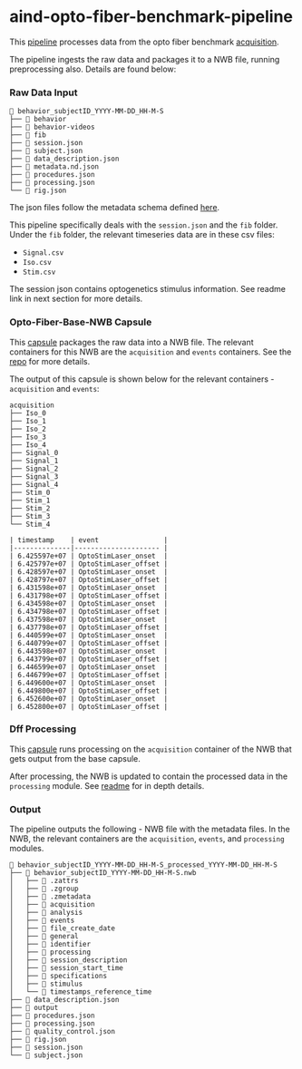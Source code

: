 # aind-opto-fiber-benchmark-pipeline

This [pipeline](https://codeocean.allenneuraldynamics.org/capsule/2735201/tree) processes data from the opto fiber benchmark [acquisition](https://github.com/AllenNeuralDynamics/FIP_DAQ_Control_IndicatorBenchmarking).

The pipeline ingests the raw data and packages it to a NWB file, running preprocessing also. Details are found below:

### Raw Data Input
```
📂 behavior_subjectID_YYYY-MM-DD_HH-M-S
├── 📂 behavior
├── 📂 behavior-videos
├── 📂 fib
├── 📄 session.json
├── 📄 subject.json
├── 📄 data_description.json
├── 📄 metadata.nd.json
├── 📄 procedures.json
├── 📄 processing.json
└── 📄 rig.json
```

The json files follow the metadata schema defined [here](https://github.com/AllenNeuralDynamics/aind-data-schema).

This pipeline specifically deals with the `session.json` and the `fib` folder. Under the `fib` folder, the relevant timeseries data are in these csv files: 
  - `Signal.csv`
  - `Iso.csv`
  - `Stim.csv`

The session json contains optogenetics stimulus information. See readme link in next section for more details.

### Opto-Fiber-Base-NWB Capsule 
This [capsule](https://codeocean.allenneuraldynamics.org/capsule/4644449/tree) packages the raw data into a NWB file. The relevant containers for this NWB are the `acquisition` and `events` containers. See the [repo](https://github.com/AllenNeuralDynamics/aind-opto-fiber-benchmark-nwb-base-capsule) for more details.

The output of this capsule is shown below for the relevant containers - `acquisition` and `events`:

```
acquisition
├── Iso_0
├── Iso_1
├── Iso_2
├── Iso_3
├── Iso_4
├── Signal_0
├── Signal_1
├── Signal_2
├── Signal_3
├── Signal_4
├── Stim_0
├── Stim_1
├── Stim_2
├── Stim_3
└── Stim_4
```

```
| timestamp    | event                |
|--------------|--------------------- |
| 6.425597e+07 | OptoStimLaser_onset  |
| 6.425797e+07 | OptoStimLaser_offset |
| 6.428597e+07 | OptoStimLaser_onset  |
| 6.428797e+07 | OptoStimLaser_offset |
| 6.431598e+07 | OptoStimLaser_onset  |
| 6.431798e+07 | OptoStimLaser_offset |
| 6.434598e+07 | OptoStimLaser_onset  |
| 6.434798e+07 | OptoStimLaser_offset |
| 6.437598e+07 | OptoStimLaser_onset  |
| 6.437798e+07 | OptoStimLaser_offset |
| 6.440599e+07 | OptoStimLaser_onset  |
| 6.440799e+07 | OptoStimLaser_offset |
| 6.443598e+07 | OptoStimLaser_onset  |
| 6.443799e+07 | OptoStimLaser_offset |
| 6.446599e+07 | OptoStimLaser_onset  |
| 6.446799e+07 | OptoStimLaser_offset |
| 6.449600e+07 | OptoStimLaser_onset  |
| 6.449800e+07 | OptoStimLaser_offset |
| 6.452600e+07 | OptoStimLaser_onset  |
| 6.452800e+07 | OptoStimLaser_offset |
```

### Dff Processing
This [capsule](https://codeocean.allenneuraldynamics.org/capsule/1001867/tree) runs processing on the `acquisition` container of the NWB that gets output from the base capsule.

After processing, the NWB is updated to contain the processed data in the `processing` module. See [readme](https://github.com/AllenNeuralDynamics/aind-fip-dff) for in depth details.

### Output
The pipeline outputs the following - NWB file with the metadata files. In the NWB, the relevant containers are the `acquisition`, `events`, and `processing` modules.

```
📂 behavior_subjectID_YYYY-MM-DD_HH-M-S_processed_YYYY-MM-DD_HH-M-S
├── 📂 behavior_subjectID_YYYY-MM-DD_HH-M-S.nwb
│   ├── 📄 .zattrs
│   ├── 📄 .zgroup
│   ├── 📄 .zmetadata
│   ├── 📂 acquisition
│   ├── 📂 analysis
│   ├── 📂 events
│   ├── 📂 file_create_date
│   ├── 📂 general
│   ├── 📂 identifier
│   ├── 📂 processing
│   ├── 📂 session_description
│   ├── 📂 session_start_time
│   ├── 📂 specifications
│   ├── 📂 stimulus
│   └── 📂 timestamps_reference_time
├── 📄 data_description.json
├── 📄 output
├── 📄 procedures.json
├── 📄 processing.json
├── 📄 quality_control.json
├── 📄 rig.json
├── 📄 session.json
└── 📄 subject.json
```

